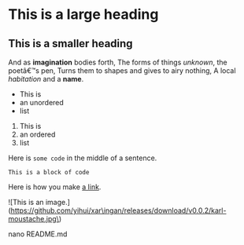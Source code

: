 # This is a large heading

## This is a smaller heading

And as **imagination** bodies forth,
The forms of things *unknown*, the poetâ€™s pen,
Turns them to shapes and gives to airy nothing,
A local *habitation* and a **name**.

- This is
- an unordered
- list

1. This is
2. an ordered
3. list

Here is `some code` in the middle of a sentence.

```
This is a block of code

```

Here is how you make [a link](https://www.wikiped\ia.org/).

![This is an image.](https://github.com/yihui/xar\ingan/releases/download/v0.0.2/karl-moustache.jpg\)

nano README.md
